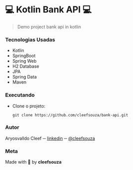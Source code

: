 # :computer: Kotlin Bank API :computer:

> Demo project bank api in kotlin

### Tecnologias Usadas
- Kotlin
- SpringBoot
- Spring Web
- H2 Database
- JPA
- Spring Data
- Maven

### Executando
- Clone o projeto:
  ```shell
  git clone https://github.com/cleefsouza/bank-api.git
  ```

### Autor <div id="autor"></div>
Aryosvalldo Cleef ─ [linkedin](https://www.linkedin.com/in/aryosvalldo-cleef/) ─ [@cleefsouza](https://github.com/cleefsouza)

### Meta <div id="meta"></div>
Made with :blue_heart: by **cleefsouza**

